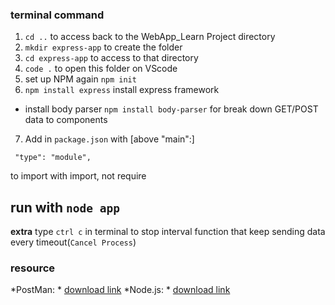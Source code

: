 ### terminal command
1. ``cd ..`` to access back to the WebApp_Learn Project directory
2. ``mkdir express-app`` to create the folder
3. ``cd express-app`` to access to that directory
4. ``code .`` to open this folder on VScode
5. set up NPM again ``npm init``
6. `npm install express` install express framework
- install body parser `npm install body-parser` for break down GET/POST data to components
<!-- 7. `` npm install --save-dev @babel/core @babel/cli @babel/preset-env @babel/node `` install babel to transplier older version
- Create file `.babelrc`
- Add setting to support ES6 version (just add this to `.babelrc` file) 
```
{
    "presets": ["@babel/preset-env"]
}
``` -->
7. Add in `package.json` with [above "main":]
```
 "type": "module",
``` 
to import with import, not require

## run with `node app`

**extra** type `ctrl c` in terminal to stop interval function that keep sending data every timeout(`Cancel Process`)

### resource
*PostMan: * [download link](https://www.postman.com/downloads/)
*Node.js: * [download link](https://nodejs.org/en/download)

